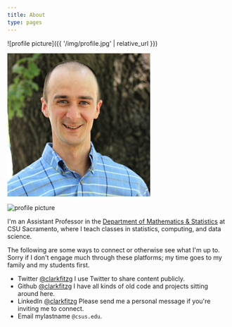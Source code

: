 ```yaml
---
title: About
type: pages
---
```


<!--
![profile picture]({{ site.url }}/assets/images/profile.jpg)
![profile picture](/assets/images/profile.jpg)

This works, but is super ugly and unwieldy.
Do I have to do this with every relative link?
-->
![profile picture]({{ '/img/profile.jpg' | relative_url }})

![profile picture](/img/profile.jpg)

![profile picture](/img/profile)


I'm an Assistant Professor in the [Department of Mathematics & Statistics](https://www.csus.edu/college/natural-sciences-mathematics/mathematics-statistics/) at CSU Sacramento, where I teach classes in statistics, computing, and data science.

The following are some ways to connect or otherwise see what I'm up to.
Sorry if I don't engage much through these platforms; my time goes to my family and my students first.

- Twitter [@clarkfitzg](https://twitter.com/clarkfitzg)
    I use Twitter to share content publicly.
- Github [@clarkfitzg](https://github.com/clarkfitzg)
    I have all kinds of old code and projects sitting around here.
- LinkedIn [@clarkfitzg](https://www.linkedin.com/in/clarkfitzg/)
    Please send me a personal message if you're inviting me to connect.
- Email mylastname `@csus.edu`.
